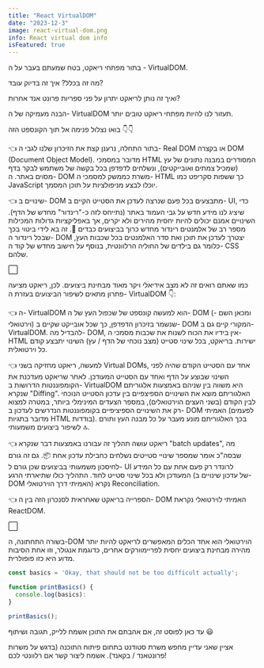 ```yaml
---
title: "React VirtualDOM"
date: "2023-12-3"
image: react-virtual-dom.png
info: React virtual dom info
isFeatured: true
---
```


בתור מפתחי ריאקט, בטח שמעתם בעבר על ה - VirtualDOM.

מה זה בכלל? איך זה בדיוק עובד?

ואיך זה נותן לריאקט יתרון על פני ספריות פרונט אנד אחרות?

הבנה מעמיקה של ה- VirtualDOM תעזור לנו להיות מפתחי ריאקט טובים יותר.

בואו נצלול פנימה אל תוך הקונספט הזה 👇👇

👈 בתור התחלה, נרענן קצת את הזיכרון שלנו לגבי ה- Real DOM או בקצרה DOM
(Document Object Model). מדובר במסמכי HTML המסודרים במבנה נתונים של עץ
(שמכיל צמתים ואובייקטים), ונשלחים לדפדפן בכל בקשה של משתמש לבקר בדף
מסוים באתר. ה- DOM משרת כממשק למסמכי ה- HTML כך ששפות סקריפט כמו
JavaScript יוכלו לבצע מניפולציות על תוכן המסמך.

👈 שינויים ב- DOM מתבצעים בכל פעם שנרצה לעדכן את הסטייט הקיים ב- UI, כדי
שיציג לנו מידע חדש על גבי העמוד באתר (נתייחס לזה כ-\"רינדור\" מחדש של
הדף). השינויים אמנם יכולים להיות יחסית מהירים ולא יקרים, אך באפליקציות
גדולות המכילות מספר רב של אלמנטים רינדור מחדש כרוך בביצועים כבדים 🤕. זה
בא לידי ביטוי בכך שבכל רינדור ה- DOM יצטרך לעדכן את תוכן ואת סדר
האלמנטים בכל שכבות העץ, כלומר גם בילדים של החוליה הרלוונטית, בנוסף על
חישוב מחדש של קוד ה- CSS שלהם.

⬜

כמו שאתם רואים זה לא מצב אידיאלי ויקר מאוד מבחינת ביצועים. לכן, ריאקט
מציעה פתרון מתאים לשיפור הביצועים בעזרת ה- VirtualDOM 👇:

👈 ה- VirtualDOM הוא למעשה קונספט של שכפול העץ של ה- DOM (ומכאן השם -
וירטואלי) שנשמר בזיכרון הדפדפן, כך שכל אובייקט שקיים ב- DOM המקורי קיים
גם ב- VirtualDOM. להבדיל מה- DOM, אין בידיו את הכוח לשנות את שכבות מסמכי
ה- HTML ישירות. בריאקט, בכל שינוי סטייט (מצב נוכחי של הדף / עץ) השינוי
יתבצע קודם כל וירטואלית.

👈 למעשה, ריאקט מחזיקה בשני Virtual DOMs, אחד עם הסטייט הקודם שהיה לפני
השינוי שבוצע על הדף ואחד עם הסטייט המעודכן. לאחר שריאקט מעדכנת את
הקומפוננטות הדרושות ב- VirtualDOM היא משווה בין שניהם באמצעות אלגוריתם
שנקרא \"Diffing\". האלגוריתם מוצא את השינויים הספיצפיים בין עדכון הסטייט
הנוכחי לבין הקודם (בשני העצים הוירטואלים), במספר הצעדים המינימלי ביותר,
במטרה למצוא רק את השינויים הספיציפיים בקומפוננטות הנדרשים לעדכון ב- DOM
האמיתי (לפעמים מדובר בתגיות HTML בודדות). בכך האלגוריתם מונע מעבר על כל
מבנה העץ ותורם לשיפור ביצועים משמעותי 🔝.

👈 ריאקט עושה תהליך זה עבורנו באמצעות דבר שנקרא \"batch updates\", מה
שבסה\"כ אומר שמספר שינויי סטייטים נשלחים כחבילת עדכון אחת 📦. גם זה גורם
לחיסכון משמעותי בביצועים שכן גורם ל- UI לרונדר רק פעם אחת עם כל המידע
המעודכן ולא בכל שינוי סטייט לחוד. התהליך כולו שתיארתי הרגע (של עדכון
שינויים ב- DOM האמיתי דרך הוירטואלי) נקרא Reconciliation.

👈 הספרייה בריאקט שאחראית לסנכרון הזה בין ה- DOM האמיתי לוירטואלי נקראת
ReactDOM.

⬜

בשורה התחתונה, ה-DOM הוירטואלי הוא אחד הכלים המאפשרים לריאקט להיות יותר
מהירה מבחינת ביצועים יחסית לפריימוורקים אחרים, כדוגמת אנגולר, וזו אחת
הסיבות מדוע היא כזו פופולרית.

```typescript
const basics = 'Okay, that should not be too difficult actually';

function printBasics() {
  console.log(basics):
}

printBasics();
```

עד כאן לפוסט זה, אם אהבתם את התוכן אשמח ללייק, תגובה ושיתוף 😃

אציין שאני עדיין מחפש משרת סטודנט בתחום פיתוח התוכנה (בדגש על משרות
פרונטאנד / בקאנד). אשמח ליצור קשר אם רלוונטי לכם!
